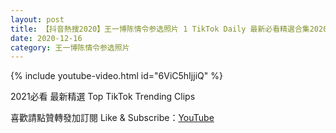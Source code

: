 ```yaml
---
layout: post
title: 【抖音熱搜2020】王一博陈情令参选照片 1 TikTok Daily 最新必看精選合集2020 12 16
date: 2020-12-16
category: 王一博陈情令参选照片
---
```


{% include youtube-video.html id="6ViC5hIjjiQ" %}

2021必看 最新精選 Top TikTok Trending Clips

喜歡請點贊轉發加訂閱 Like & Subscribe：[YouTube](https://www.youtube.com/channel/UCAoR7VcanIPd04uEq_GIylA/videos)

